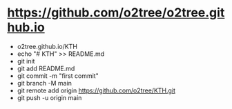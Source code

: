 # https://github.com/o2tree/o2tree.github.io
-  o2tree.github.io/KTH
-  echo "# KTH" >> README.md
-  git init
-  git add README.md
-  git commit -m "first commit"
-  git branch -M main
-  git remote add origin https://github.com/o2tree/KTH.git
-  git push -u origin main

